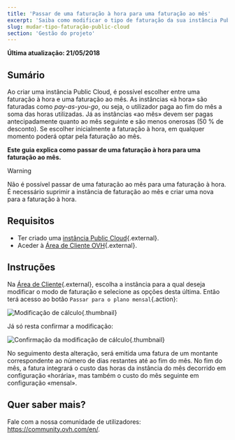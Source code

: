 ```yaml
---
title: 'Passar de uma faturação à hora para uma faturação ao mês'
excerpt: 'Saiba como modificar o tipo de faturação da sua instância Public Cloud'
slug: mudar-tipo-faturação-public-cloud
section: 'Gestão do projeto'
---
```


**Última atualização: 21/05/2018**

## Sumário

Ao criar uma instância Public Cloud, é possível escolher entre uma faturação à hora e uma faturação ao mês. As instâncias «à hora» são faturadas como *pay-as-you-go*, ou seja, o utilizador paga ao fim do mês a soma das horas utilizadas. Já as instâncias «ao mês» devem ser pagas antecipadamente quanto ao mês seguinte e são menos onerosas (50 % de desconto). Se escolher inicialmente a faturação à hora, em qualquer momento poderá optar pela faturação ao mês.

**Este guia explica como passar de uma faturação à hora para uma faturação ao mês.**

> [!warning]
>
> Não é possível passar de uma faturação ao mês para uma faturação à hora. É necessário suprimir a instância de faturação ao mês e criar uma nova para a faturação à hora.
>


## Requisitos

- Ter criado uma [instância Public Cloud](https://www.ovh.pt/public-cloud/instances/){.external}.
- Aceder à [Área de Cliente OVH](https://www.ovh.com/auth/?action=gotomanager){.external}.


## Instruções

Na [Área de Cliente](https://www.ovh.com/auth/?action=gotomanager){.external}, escolha a instância para a qual deseja modificar o modo de faturação e selecione as opções desta última. Então terá acesso ao botão `Passar para o plano mensal`{.action}:

![Modificação de cálculo](images/1_swich_to_monthly_sub.png){.thumbnail}

Já só resta confirmar a modificação:

![Confirmação da modificação de cálculo](images/2_switch_to_monthly_confirm.png){.thumbnail}

No seguimento desta alteração, será emitida uma fatura de um montante correspondente ao número de dias restantes até ao fim do mês. No fim do mês, a fatura integrará o custo das horas da instância do mês decorrido em configuração «horária», mas também o custo do mês seguinte em configuração «mensal».


## Quer saber mais?

Fale com a nossa comunidade de utilizadores: <https://community.ovh.com/en/>.